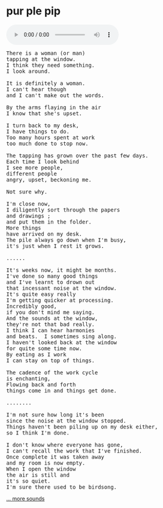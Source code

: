 <h1>pur ple pip</h1>

<div class="audio">
  <audio controls loop>
    <source src="assets/audio/fool.ogg" type="audio/ogg">
  </audio>
</div>

<pre>
There is a woman (or man)
tapping at the window.
I think they need something.
I look around.

It is definitely a woman.
I can't hear though
and I can't make out the words.

By the arms flaying in the air
I know that she's upset.

I turn back to my desk,
I have things to do.
Too many hours spent at work
too much done to stop now.

The tapping has grown over the past few days.
Each time I look behind
I see more people,
different people
angry, upset, beckoning me.

Not sure why.

I'm close now,
I diligently sort through the papers
and drawings ;
and put them in the folder.
More things
have arrived on my desk.
The pile always go down when I'm busy,
it's just when I rest it grows.

......

It's weeks now, it might be months.
I've done so many good things
and I've learnt to drown out
that incessant noise at the window.
It's quite easy really
I'm getting quicker at processing.
Incredibly good,
if you don't mind me saying.
And the sounds at the window,
they're not that bad really.
I think I can hear harmonies
and beats.  I sometimes sing along.
I haven't looked back at the window
for quite some time now.
By eating as I work
I can stay on top of things.

The cadence of the work cycle
is enchanting,
Flowing back and forth
things come in and things get done.

........

I'm not sure how long it's been
since the noise at the window stopped.
Things haven't been piling up on my desk either,
so I think I'm done.

I don't know where everyone has gone,
I can't recall the work that I've finished.
Once complete it was taken away
and my room is now empty.
When I open the window
the air is still and
it's so quiet.
I'm sure there used to be birdsong.
</pre>

<div class="more"><a href="https://soundcloud.com/purple-pip">... more
sounds</a>